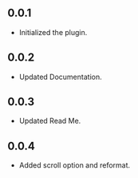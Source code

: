 ## 0.0.1

- Initialized the plugin.

## 0.0.2

- Updated Documentation.

## 0.0.3

- Updated Read Me.

## 0.0.4

- Added scroll option and reformat.
